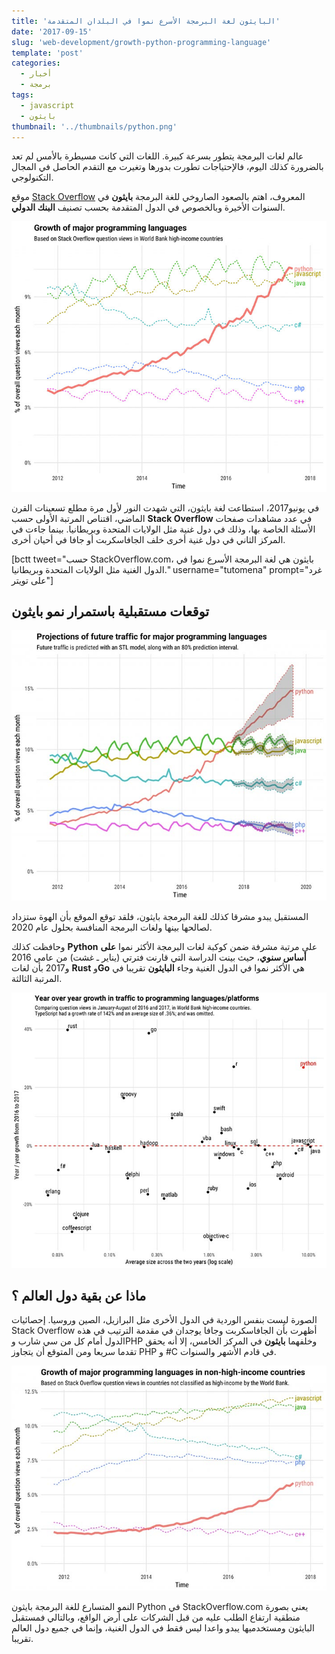 ```yaml
---
title: 'البايثون لغة البرمجة الأسرع نموا في البلدان المتقدمة'
date: '2017-09-15'
slug: 'web-development/growth-python-programming-language'
template: 'post'
categories:
  - أخبار
  - برمجة
tags:
  - javascript
  - بايثون
thumbnail: '../thumbnails/python.png'
---
```


عالم لغات البرمجة يتطور بسرعة كبيرة. اللغات التي كانت مسيطرة بالأمس لم تعد بالضرورة كذلك اليوم، فالإحتياجات تطورت بدورها وتغيرت مع التقدم الحاصل في المجال التكنولوجي.

موقع [Stack Overflow](https://stackoverflow.blog/2017/09/06/incredible-growth-python/) المعروف، اهتم بالصعود الصاروخي للغة البرمجة **بايثون** في السنوات الأخيرة وبالخصوص في الدول المتقدمة بحسب تصنيف **البنك الدولي**.

[![لغات البرمجة حسب Stack Overflow](../images/growth_major_languages_stack_overflow.jpg)](../images/growth_major_languages_stack_overflow.jpg)

في يونيو2017، استطاعت لغة بايثون، التي شهدت النور لأول مرة مطلع تسعينات القرن الماضي، اقتناص المرتبة الأولى حسب **Stack Overflow** في عدد مشاهدات صفحات الأسئلة الخاصة بها، وذلك في دول غنية مثل الولايات المتحدة وبريطانيا. بينما جاءت في المركز الثاني في دول غنية أخرى خلف الجافاسكربت أو جافا في أحيان أخرى.

[bctt tweet="حسب StackOverflow.com، بايثون هي لغة البرمجة الأسرع نموا في الدول الغنية مثل الولايات المتحدة وبريطانيا." username="tutomena" prompt="غرد على تويتر"]

## توقعات مستقبلية باستمرار نمو بايثون

[![Stack Overflow Projections to 2020](../images/projections-stackoverflow.jpg)](../images/projections-stackoverflow.jpg)

المستقبل يبدو مشرقا كذلك للغة البرمجة بايثون، فلقد توقع الموقع بأن الهوة ستزداد لصالحها بينها ولغات البرمجة المنافسة بحلول عام 2020.

وحافظت كذلك **Python** على مرتبة مشرفة ضمن كوكبة لغات البرمجة الأكثر نموا **على أساس سنوي**، حيث بينت الدراسة التي قارنت فترتي (يناير ـ غشت) من عامي 2016 و2017 بأن لغات **Rust** و**Go** هي الأكثر نموا في الدول الغنية وجاء **البايثون** تقريبا في المرتبة الثالثة.

[![Year over year growth in traffic to prpgramming languages](../images/tag_growth_scatter_stack_overflow.jpg)](../images/tag_growth_scatter_stack_overflow.jpg)

## ماذا عن بقية دول العالم ؟

الصورة ليست بنفس الوردية في الدول الأخرى مثل البرازيل، الصين وروسيا. إحصائيات Stack Overflow أظهرت بأن الجافاسكربت وجافا يوجدان في مقدمة الترتيب في هذه الدول أمام كل من سي شارب وPHP وخلفهما **بايثون** في المركز الخامس، إلا أنه يحقق تقدما سريعا ومن المتوقع أن يتجاوز PHP و #C في قادم الأشهر والسنوات.

[![Growth of major programming languages in non-high-income countries](../images/non_high_income_graph_stack_overflow.jpg)](../images/non_high_income_graph_stack_overflow.jpg)

النمو المتسارع للغة البرمجة بايثون Python في StackOverflow.com يعني بصورة منطقية ارتفاع الطلب عليه من قبل الشركات على أرض الواقع، وبالتالي فمستقبل البايثون ومستخدميها يبدو واعدا ليس فقط في الدول الغنية، وإنما في جميع دول العالم تقريبا.
